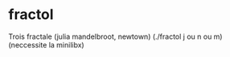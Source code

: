 # fractol

Trois fractale (julia mandelbroot, newtown) (./fractol j ou n ou m) (neccessite la minilibx)
